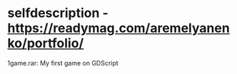 # selfdescription - https://readymag.com/aremelyanenko/portfolio/
1game.rar: My first game on GDScript
